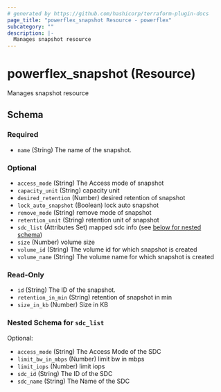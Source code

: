 ```yaml
---
# generated by https://github.com/hashicorp/terraform-plugin-docs
page_title: "powerflex_snapshot Resource - powerflex"
subcategory: ""
description: |-
  Manages snapshot resource
---
```


# powerflex_snapshot (Resource)

Manages snapshot resource



<!-- schema generated by tfplugindocs -->
## Schema

### Required

- `name` (String) The name of the snapshot.

### Optional

- `access_mode` (String) The Access mode of snapshot
- `capacity_unit` (String) capacity unit
- `desired_retention` (Number) desired retention of snapshot
- `lock_auto_snapshot` (Boolean) lock auto snapshot
- `remove_mode` (String) remove mode of snapshot
- `retention_unit` (String) retention unit of snapshot
- `sdc_list` (Attributes Set) mapped sdc info (see [below for nested schema](#nestedatt--sdc_list))
- `size` (Number) volume size
- `volume_id` (String) The volume id for which snapshot is created
- `volume_name` (String) The volume name for which snapshot is created

### Read-Only

- `id` (String) The ID of the snapshot.
- `retention_in_min` (String) retention of snapshot in min
- `size_in_kb` (Number) Size in KB

<a id="nestedatt--sdc_list"></a>
### Nested Schema for `sdc_list`

Optional:

- `access_mode` (String) The Access Mode of the SDC
- `limit_bw_in_mbps` (Number) limit bw in mbps
- `limit_iops` (Number) limit iops
- `sdc_id` (String) The ID of the SDC
- `sdc_name` (String) The Name of the SDC


